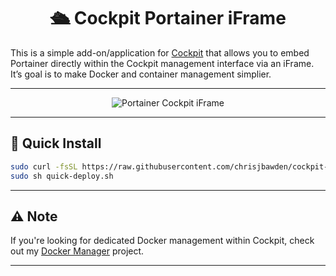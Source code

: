 <div align="center">
  
  # 🛳️ Cockpit Portainer iFrame

</div>

This is a simple add-on/application for [Cockpit](https://cockpit-project.org/) that allows you to embed Portainer directly within the Cockpit management interface via an iFrame. 
<br>
It’s goal is to make Docker and container management simplier.

---

<div align="center">


  ![Portainer Cockpit iFrame](https://github.com/chrisjbawden/cockpit-portainer-application/blob/main/misc/Image%20001%20-%202024010658.png?raw=true)

</div>

---

## 🚀 Quick Install

```bash
sudo curl -fsSL https://raw.githubusercontent.com/chrisjbawden/cockpit-portainer-application/main/quick-deploy.sh -o quick-deploy.sh
sudo sh quick-deploy.sh
```

---

## ⚠️ Note

If you're looking for dedicated Docker management within Cockpit, check out my [Docker Manager](https://github.com/chrisjbawden/cockpit-dockermanager) project.

---
